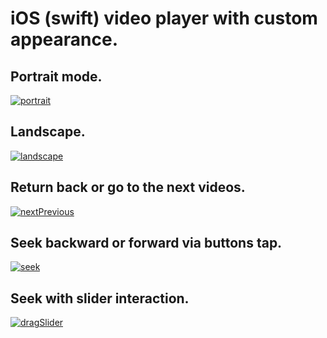 # iOS (swift) video player with custom appearance.

## Portrait mode.
[![portrait](https://github.com/Z1napp/CustomVideoPlayer/blob/develop/Preview/previewPortrait.png?raw=true)](https://github.com/Z1napp/CustomVideoPlayer/blob/develop/Preview/previewPortrait.png?raw=true)
 
 
## Landscape.
[![landscape](https://github.com/Z1napp/CustomVideoPlayer/blob/develop/Preview/previewLandscape.png?raw=true)](https://github.com/Z1napp/CustomVideoPlayer/blob/develop/Preview/previewLandscape.png?raw=true)


## Return back or go to the next videos.
[![nextPrevious](https://github.com/Z1napp/CustomVideoPlayer/blob/develop/Preview/nextPreviousVideos.gif?raw=true)](https://github.com/Z1napp/CustomVideoPlayer/blob/develop/Preview/nextPreviousVideos.gif?raw=true)


## Seek backward or forward via buttons tap.
[![seek](https://github.com/Z1napp/CustomVideoPlayer/blob/develop/Preview/seek.gif?raw=true)](https://github.com/Z1napp/CustomVideoPlayer/blob/develop/Preview/seek.gif?raw=truetrue)


## Seek with slider interaction.
[![dragSlider](https://github.com/Z1napp/CustomVideoPlayer/blob/develop/Preview/dragSlider.gif?raw=true)](https://github.com/Z1napp/CustomVideoPlayer/blob/develop/Preview/dragSlider.gif?raw=true)

